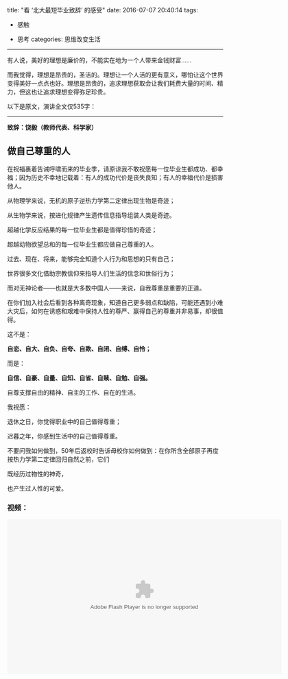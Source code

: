 title: "看 ‘北大最短毕业致辞’ 的感受"
date: 2016-07-07 20:40:14
tags:

- 感触

- 思考
categories: 思维改变生活

---


有人说，美好的理想是廉价的，不能实在地为一个人带来金钱财富……

而我觉得，理想是昂贵的，圣洁的。理想让一个人活的更有意义，哪怕让这个世界变得美好一点点也好。理想是昂贵的，追求理想获取会让我们耗费大量的时间、精力，但这也让追求理想变得弥足珍贵。



以下是原文，演讲全文仅535字：

---

**致辞：饶毅（教师代表、科学家）**

## 做自己尊重的人

在祝福裹着告诫呼啸而来的毕业季，请原谅我不敢祝愿每一位毕业生都成功、都幸福；因为历史不幸地记载着：有人的成功代价是丧失良知；有人的幸福代价是损害他人。

从物理学来说，无机的原子逆热力学第二定律出现生物是奇迹；

从生物学来说，按进化规律产生遗传信息指导组装人类是奇迹。

超越化学反应结果的每一位毕业生都是值得珍惜的奇迹；

超越动物欲望总和的每一位毕业生都应做自己尊重的人。

过去、现在、将来，能够完全知道个人行为和思想的只有自己；

世界很多文化借助宗教信仰来指导人们生活的信念和世俗行为；

而对无神论者——也就是大多数中国人——来说，自我尊重是重要的正道。

在你们加入社会后看到各种离奇现象，知道自己更多弱点和缺陷，可能还遇到小难大灾后，如何在诱惑和艰难中保持人性的尊严、赢得自己的尊重并非易事，却很值得。

这不是：

**自恋、自大、自负、自夸、自欺、自闭、自缚、自怜；**

而是：

**自信、自豪、自量、自知、自省、自赎、自勉、自强。**

自尊支撑自由的精神、自主的工作、自在的生活。

我祝愿：

退休之日，你觉得职业中的自己值得尊重；

迟暮之年，你感到生活中的自己值得尊重。

不要问我如何做到，50年后返校时告诉母校你如何做到：在你所含全部原子再度按热力学第二定律回归自然之前，它们

既经历过物性的神奇，

也产生过人性的可爱。



<h3>视频：</h3>

<object width="640" height="360"><param name="movie" value="http://swf.ws.126.net/openplayer/v02/-0-2_MBNK60FSS_MBNK6CVL1-vimg1_ws_126_net//image/snapshot_movie/2016/6/T/T/MBNK6CSTT-1430711943278.swf"></param><param name="allowScriptAccess" value="always"></param><param name="wmode" value="transparent"></param><embed src="http://swf.ws.126.net/openplayer/v02/-0-2_MBNK60FSS_MBNK6CVL1-vimg1_ws_126_net//image/snapshot_movie/2016/6/T/T/MBNK6CSTT-1430711943278.swf" type="application/x-shockwave-flash" width="640" height="360" allowFullScreen="true" wmode="transparent" allowScriptAccess="always"></embed></object>